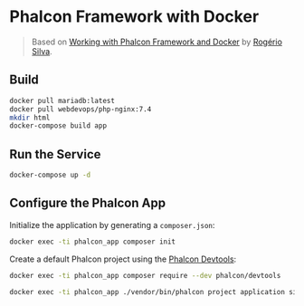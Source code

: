 # Phalcon Framework with Docker

> Based on [Working with Phalcon Framework and Docker](https://medium.com/@rogsilva/working-with-phalcon-framework-and-docker-fef3fe5b85c8) by [Rogério Silva](https://medium.com/@rogsilva).


## Build

```bash
docker pull mariadb:latest
docker pull webdevops/php-nginx:7.4
mkdir html
docker-compose build app
```


## Run the Service

```bash
docker-compose up -d
```


## Configure the Phalcon App

Initialize the application by generating a `composer.json`:

```bash
docker exec -ti phalcon_app composer init
```

Create a default Phalcon project using the [Phalcon Devtools](https://github.com/phalcon/phalcon-devtools):


```bash
docker exec -ti phalcon_app composer require --dev phalcon/devtools
```


```bash
docker exec -ti phalcon_app ./vendor/bin/phalcon project application simple
```